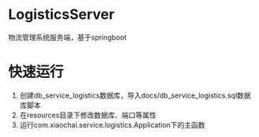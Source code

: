 # LogisticsServer
物流管理系统服务端，基于springboot

# 快速运行
1. 创建db_service_logistics数据库，导入docs/db_service_logistics.sql数据库脚本
2. 在resources目录下修改数据库、端口等属性
3. 运行com.xiaochai.service.logistics.Application下的主函数